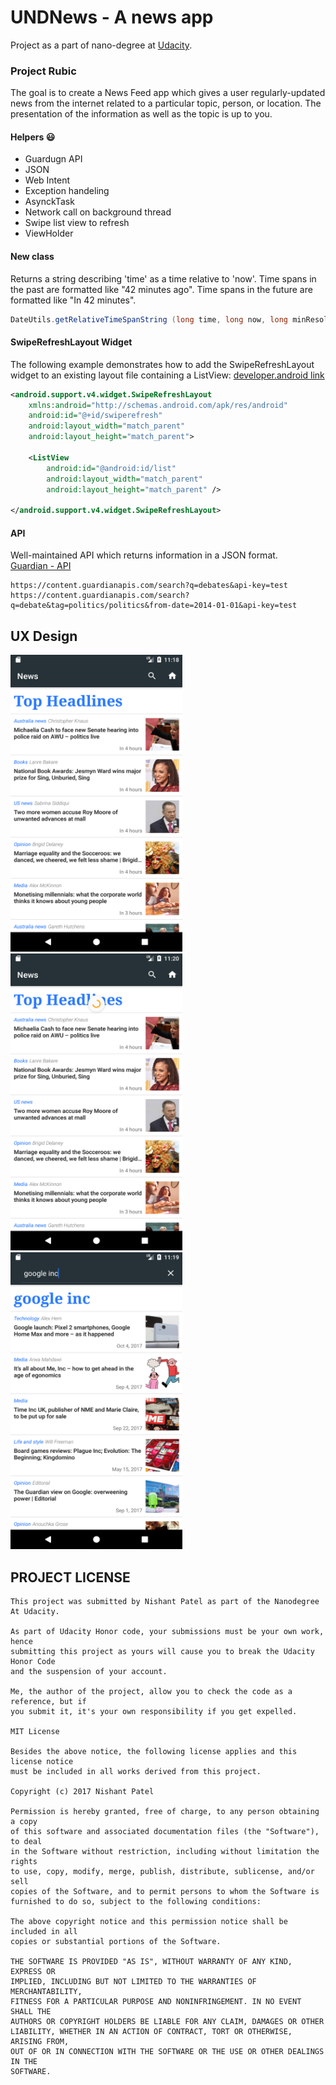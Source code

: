 # UNDNews - A news app

Project as a part of nano-degree at [Udacity](https://www.udacity.com).

### Project Rubic

The goal is to create a News Feed app which gives a user regularly-updated news from the internet related to a particular topic, person, or location. The presentation of the information as well as the topic is up to you.

#### Helpers :smiley:

- Guardugn API
- JSON
- Web Intent
- Exception handeling
- AsynckTask
- Network call on background thread
- Swipe list view to refresh
- ViewHolder

#### New class

Returns a string describing 'time' as a time relative to 'now'.
Time spans in the past are formatted like "42 minutes ago". Time spans in the future are formatted like "In 42 minutes".
```java
DateUtils.getRelativeTimeSpanString (long time, long now, long minResolution, int flags);
```

#### SwipeRefreshLayout Widget

The following example demonstrates how to add the SwipeRefreshLayout widget to an existing layout file containing a ListView:
[developer.android link](https://developer.android.com/training/swipe/add-swipe-interface.html)

```xml
<android.support.v4.widget.SwipeRefreshLayout
    xmlns:android="http://schemas.android.com/apk/res/android"
    android:id="@+id/swiperefresh"
    android:layout_width="match_parent"
    android:layout_height="match_parent">

    <ListView
        android:id="@android:id/list"
        android:layout_width="match_parent"
        android:layout_height="match_parent" />

</android.support.v4.widget.SwipeRefreshLayout>
```


#### API

Well-maintained API which returns information in a JSON format.<br />
[Guardian - API](http://open-platform.theguardian.com/documentation/)

```
https://content.guardianapis.com/search?q=debates&api-key=test
https://content.guardianapis.com/search?q=debate&tag=politics/politics&from-date=2014-01-01&api-key=test
```

## UX Design

<img src="https://github.com/nishantkp/UNDNews/blob/master/ux-design/home.png" width="275" height="475"> <img src="https://github.com/nishantkp/UNDNews/blob/master/ux-design/swipe-refresh.png" width="275" height="475"> <img src="https://github.com/nishantkp/UNDNews/blob/master/ux-design/search-query.png" width="275" height="475"> 


## PROJECT LICENSE

```
This project was submitted by Nishant Patel as part of the Nanodegree At Udacity.

As part of Udacity Honor code, your submissions must be your own work, hence
submitting this project as yours will cause you to break the Udacity Honor Code
and the suspension of your account.

Me, the author of the project, allow you to check the code as a reference, but if
you submit it, it's your own responsibility if you get expelled.

MIT License

Besides the above notice, the following license applies and this license notice
must be included in all works derived from this project.

Copyright (c) 2017 Nishant Patel

Permission is hereby granted, free of charge, to any person obtaining a copy
of this software and associated documentation files (the "Software"), to deal
in the Software without restriction, including without limitation the rights
to use, copy, modify, merge, publish, distribute, sublicense, and/or sell
copies of the Software, and to permit persons to whom the Software is
furnished to do so, subject to the following conditions:

The above copyright notice and this permission notice shall be included in all
copies or substantial portions of the Software.

THE SOFTWARE IS PROVIDED "AS IS", WITHOUT WARRANTY OF ANY KIND, EXPRESS OR
IMPLIED, INCLUDING BUT NOT LIMITED TO THE WARRANTIES OF MERCHANTABILITY,
FITNESS FOR A PARTICULAR PURPOSE AND NONINFRINGEMENT. IN NO EVENT SHALL THE
AUTHORS OR COPYRIGHT HOLDERS BE LIABLE FOR ANY CLAIM, DAMAGES OR OTHER
LIABILITY, WHETHER IN AN ACTION OF CONTRACT, TORT OR OTHERWISE, ARISING FROM,
OUT OF OR IN CONNECTION WITH THE SOFTWARE OR THE USE OR OTHER DEALINGS IN THE
SOFTWARE.
```
